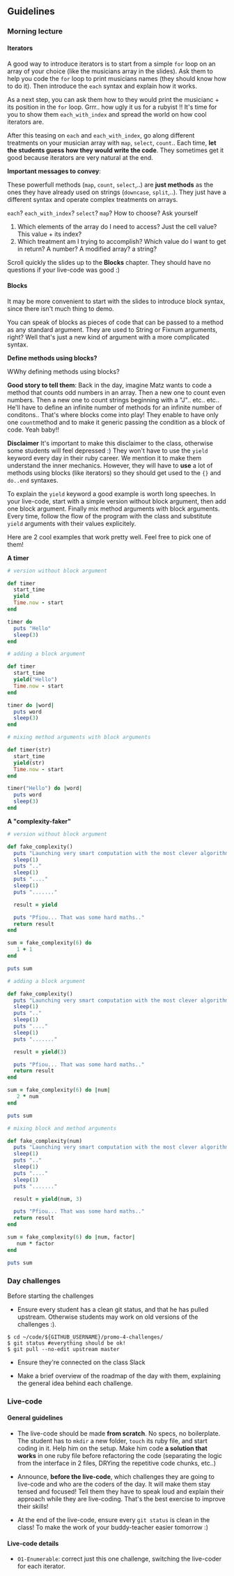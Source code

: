 ## Guidelines

### Morning lecture

#### Iterators

A good way to introduce iterators is to start from a simple `for` loop on an array of your choice (like the musicians array in the slides). Ask them to help you code the `for` loop to print musicians names (they should know how to do it). Then introduce the `each` syntax and explain how it works. 

As a next step, you can ask them how to they would print the musicianc + its position in the `for` loop. Grrr.. how ugly it us for a rubyist !! It's time for you to show them `each_with_index` and spread the world on how cool iterators are.

After this teasing on `each` and `each_with_index`, go along different treatments on your musician array with `map`, `select`, `count`.. Each time, **let the students guess how they would write the code**. They sometimes get it good because iterators are very natural at the end.


**Important messages to convey**:

These powerfull methods (`map`, `count`, `select`,..) are **just methods** as the ones they have already used on strings (`downcase`, `split`,..). They just have a different syntax and operate complex treatments on arrays.

`each`? `each_with_index`? `select`? `map`? How to choose? Ask yourself

1. Which elements of the array do I need to access? Just the cell value? This value + its index?
1. Which treatment am I trying to accomplish? Which value do I want to get in return? A number? A modified array? a string?


Scroll quickly the slides up to the **Blocks** chapter. They should have no questions if your live-code was good :)

#### Blocks

It may be more convenient to start with the slides to introduce block syntax, since there isn't much thing to demo.

You can speak of blocks as pieces of code that can be passed to a method as any standard argument. They are used to String or Fixnum arguments, right? Well that's just a new kind of argument with a more complicated syntax.


**Define methods using blocks?**

WWhy defining methods using blocks?

**Good story to tell them**: Back in the day, imagine Matz wants to code a method that counts odd numbers in an array. Then a new one to count even numbers. Then a new one to count strings beginning with a "J".. etc.. etc.. He'll have to define an infinite number of methods for an infinite number of conditons.. That's where blocks come into play! They enable to have only one `count`method and to make it generic passing the condition as a block of code. Yeah baby!!


**Disclaimer** It's important to make this disclaimer to the class, otherwise some students will feel depressed :) They won't have to use the `yield` keyword every day in their ruby career. We mention it to make them understand the inner mechanics. However, they will have to **use** a lot of methods using blocks (like iterators) so they should get used to the `{}` and `do..end` syntaxes. 


To explain the `yield` keyword a good example is worth long speeches. In your live-code, start with a simple version without block argument, then add one block argument. Finally mix method arguments with block arguments. Every time, follow the flow of the program with the class and substitute `yield` arguments with their values explicitely.

Here are 2 cool examples that work pretty well. Feel free to pick one of them! 

**A timer**

```ruby
# version without block argument

def timer
  start_time
  yield
  Time.now - start
end

timer do
  puts "Hello"
  sleep(3)
end

# adding a block argument

def timer
  start_time
  yield("Hello")
  Time.now - start
end

timer do |word|
  puts word
  sleep(3)
end

# mixing method arguments with block arguments

def timer(str)
  start_time
  yield(str)
  Time.now - start
end

timer("Hello") do |word|
  puts word
  sleep(3)
end

```

**A "complexity-faker"**

```ruby
# version without block argument

def fake_complexity()
  puts "Launching very smart computation with the most clever algorithm...."
  sleep(1)
  puts ".."
  sleep(1)
  puts "...."
  sleep(1)
  puts "......."

  result = yield

  puts "Pfiou... That was some hard maths.."
  return result
end

sum = fake_complexity(6) do
   1 + 1
end

puts sum

# adding a block argument 

def fake_complexity()
  puts "Launching very smart computation with the most clever algorithm...."
  sleep(1)
  puts ".."
  sleep(1)
  puts "...."
  sleep(1)
  puts "......."

  result = yield(3)

  puts "Pfiou... That was some hard maths.."
  return result
end

sum = fake_complexity(6) do |num|
   2 * num
end

puts sum

# mixing block and method arguments

def fake_complexity(num)
  puts "Launching very smart computation with the most clever algorithm...."
  sleep(1)
  puts ".."
  sleep(1)
  puts "...."
  sleep(1)
  puts "......."

  result = yield(num, 3)

  puts "Pfiou... That was some hard maths.."
  return result
end

sum = fake_complexity(6) do |num, factor|
   num * factor
end

puts sum

```


### Day challenges
Before starting the challenges

- Ensure every student has a clean git status, and that he has pulled upstream. Otherwise students may work on old versions of the challenges :).

```
$ cd ~/code/${GITHUB_USERNAME}/promo-4-challenges/
$ git status #everything should be ok!
$ git pull --no-edit upstream master
```

- Ensure they're connected on the class Slack

- Make a brief overview of the roadmap of the day with them, explaining the general idea behind each challenge.

### Live-code

#### General guidelines
- The live-code should be made **from scratch**. No specs, no boilerplate. The student has to `mkdir` a new folder, `touch` its ruby file, and start coding in it. Help him on the setup. Make him code **a solution that works** in one ruby file before refactoring the code (separating the logic from the interface in 2 files, DRYing the repetitive code chunks, etc..)

- Announce, **before the live-code**, which challenges they are going to live-code and who are the coders of the day. It will make them stay tensed and focused! Tell them they have to speak loud and explain their approach while they are live-coding. That's the best exercise to improve their skills!

- At the end of the live-code, ensure every `git status` is clean in the class! To make the work of your buddy-teacher easier tomorrow :)


#### Live-code details
- `O1-Enumerable`: correct just this one challenge, switching the live-coder for each iterator.
